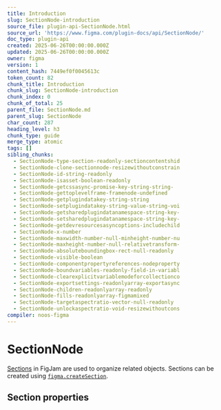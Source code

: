 ```yaml
---
title: Introduction
slug: SectionNode-introduction
source_file: plugin-api-SectionNode.html
source_url: 'https://www.figma.com/plugin-docs/api/SectionNode/'
doc_type: plugin-api
created: 2025-06-26T00:00:00.000Z
updated: 2025-06-26T00:00:00.000Z
owner: figma
version: 1
content_hash: 7449ef0f0045613c
token_count: 82
chunk_title: Introduction
chunk_slug: SectionNode-introduction
chunk_index: 0
chunk_of_total: 25
parent_file: SectionNode.md
parent_slug: SectionNode
char_count: 287
heading_level: h3
chunk_type: guide
merge_type: atomic
tags: []
sibling_chunks:
  - SectionNode-type-section-readonly-sectioncontentshid
  - SectionNode-clone-sectionnode-resizewithoutconstrain
  - SectionNode-id-string-readonly
  - SectionNode-isasset-boolean-readonly
  - SectionNode-getcssasync-promise-key-string-string-
  - SectionNode-gettoplevelframe-framenode-undefined
  - SectionNode-getplugindatakey-string-string
  - SectionNode-setplugindatakey-string-value-string-voi
  - SectionNode-getsharedplugindatanamespace-string-key-
  - SectionNode-setsharedplugindatanamespace-string-key-
  - SectionNode-getdevresourcesasyncoptions-includechild
  - SectionNode-x-number
  - SectionNode-maxwidth-number-null-minheight-number-nu
  - SectionNode-maxheight-number-null-relativetransform-
  - SectionNode-absoluteboundingbox-rect-null-readonly
  - SectionNode-visible-boolean
  - SectionNode-componentpropertyreferences-nodeproperty
  - SectionNode-boundvariables-readonly-field-in-variabl
  - SectionNode-clearexplicitvariablemodeforcollectionco
  - SectionNode-exportsettings-readonlyarray-exportasync
  - SectionNode-children-readonlyarray-readonly
  - SectionNode-fills-readonlyarray-figmamixed
  - SectionNode-targetaspectratio-vector-null-readonly
  - SectionNode-unlockaspectratio-void-resizewithoutcons
compiler: noos-figma
---
```


# SectionNode

[Sections](https://help.figma.com/hc/en-us/articles/4939765379351-Organize-your-FigJam-board-with-sections) in FigJam are used to organize related objects. Sections can be created using [`figma.createSection`](/plugin-docs/api/figma/#createsection).

## Section properties
